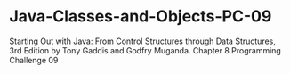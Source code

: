 # Java-Classes-and-Objects-PC-09
Starting Out with Java: From Control Structures through Data Structures, 3rd Edition by Tony Gaddis and Godfry Muganda.  Chapter 8 Programming Challenge 09
